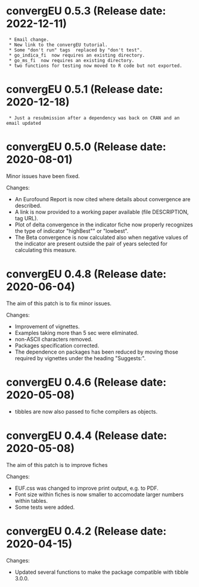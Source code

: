 convergEU 0.5.3 (Release date: 2022-12-11)
================

     * Email change.  
     * New link to the convergEU tutorial.   
     * Some "don't run" tags  replaced by "don't test".     
     * go_indica_fi  now requires an existing directory.     
     * go_ms_fi  now requires an existing directory.  
     * two functions for testing now moved to R code but not exported.  


convergEU 0.5.1 (Release date: 2020-12-18)
================

     * Just a resubmission after a dependency was back on CRAN and an email updated   

convergEU 0.5.0 (Release date: 2020-08-01)
================

Minor issues have been fixed. 

Changes:

  *  An Eurofound Report is now cited where details about convergence are described.  
  *  A  link is now provided to a working paper available (file DESCRIPTION, tag URL).     
  *  Plot of delta convergence in the indicator fiche now properly recognizes the type
     of indicator "highBest"" or "lowbest".          
  *  The Beta convergence is now calculated also when negative values of the indicator
     are present outside the pair of years selected for calculating this measure.   


convergEU 0.4.8 (Release date: 2020-06-04)
================

The aim of this patch is to fix minor issues. 

Changes:

  *  Improvement of  vignettes.       
  *  Examples taking more than 5 sec were eliminated.  
  *  non-ASCII characters removed.   
  *  Packages specification corrected.
  * The dependence on  packages has been reduced by moving those required by
    vignettes under the heading "Suggests:".  
    
    
convergEU 0.4.6 (Release date: 2020-05-08)
================

    
  * tibbles are now also passed to fiche compilers as objects.
   


convergEU 0.4.4 (Release date: 2020-05-08)
================

The aim of this patch is to improve fiches

Changes:

  * EUF.css was changed to improve print output, e.g. to PDF.   
  * Font size  within fiches is now smaller to accomodate larger numbers
    within tables.   
  * Some tests were added.  



convergEU 0.4.2 (Release date: 2020-04-15)
================

Changes:

  * Updated several functions to make the package compatible with tibble 3.0.0.


